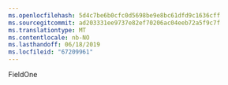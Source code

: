 ```yaml
---
ms.openlocfilehash: 5d4c7be6b0cfc0d5698be9e8bc61dfd9c1636cff
ms.sourcegitcommit: ad203331ee9737e82ef70206ac04eeb72a5f9c7f
ms.translationtype: MT
ms.contentlocale: nb-NO
ms.lasthandoff: 06/18/2019
ms.locfileid: "67209961"
---
```

FieldOne